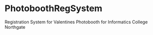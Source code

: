 # PhotoboothRegSystem
Registration System for Valentines Photobooth for Informatics College Northgate
